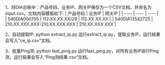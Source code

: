1、将DIA台账中：产品号码、业务IP、网关IP保存为一个CSV文档，并命名为input.csv。文档内容模板如下:
|  产品号码   | 业务IP  | 网关IP  |
|  ----  | ----  | ----  |
| 540DIA000705  | 112.XX.XX.XX/29 | 112.XX.XX.XX |
| 540DIA13542725  | 210.XX.XXX.XXX-210.XX.XXX.XXX | 210.XX.XXX.XXX |

2、自动提取IP:
python extract_ip.py
运行extract_ip.py，提取业务IP，运行结果会写入“ce_ip.csv”文档。

3、批量Ping测:
python fast_ping.py
运行fast_ping.py，对所有业务IP进行Ping测，运行结果会写入“Ping测结果.csv”文档。